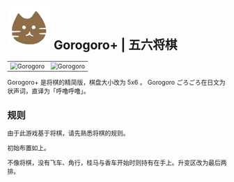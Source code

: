 # ![Gorogoro](https://github.com/gbtami/pychess-variants/blob/master/static/icons/Gorogoro.svg) Gorogoro+ | 五六将棋

|   |   |
--- | ---
![Gorogoro](https://github.com/gbtami/pychess-variants/blob/master/static/images/ShogiGuide/Gorogoro1.png) | ![Gorogoro](https://github.com/gbtami/pychess-variants/blob/master/static/images/ShogiGuide/Gorogoro2.png)

Gorogoro+ 是将棋的精简版，棋盘大小改为 5x6 。 Gorogoro ごろごろ在日文为状声词，直译为「呼噜呼噜」。

## 规则

由于此游戏基于将棋，请先熟悉将棋的规则。

初始布置如上。

不像将棋，没有飞车、角行，桂马与香车开始时则持有在手上。升变区改为最后两排。